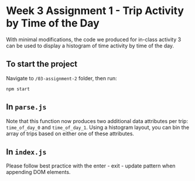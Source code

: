 # Week 3 Assignment 1 - Trip Activity by Time of the Day

With minimal modifications, the code we produced for in-class activity 3 can be used to display a histogram of time activity by time of the day. 

## To start the project
Navigate to `/03-assignment-2` folder, then run:
```
npm start
```

## In `parse.js`
Note that this function now produces two additional data attributes per trip: `time_of_day_0` and `time_of_day_1`. Using a histogram layout, you can bin the array of trips based on either one of these attributes.

## In `index.js`
Please follow best practice with the enter - exit - update pattern when appending DOM elements.
